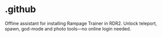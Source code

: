 # .github
Offline assistant for installing Rampage Trainer in RDR2. Unlock teleport, spawn, god-mode and photo tools—no online login needed.

